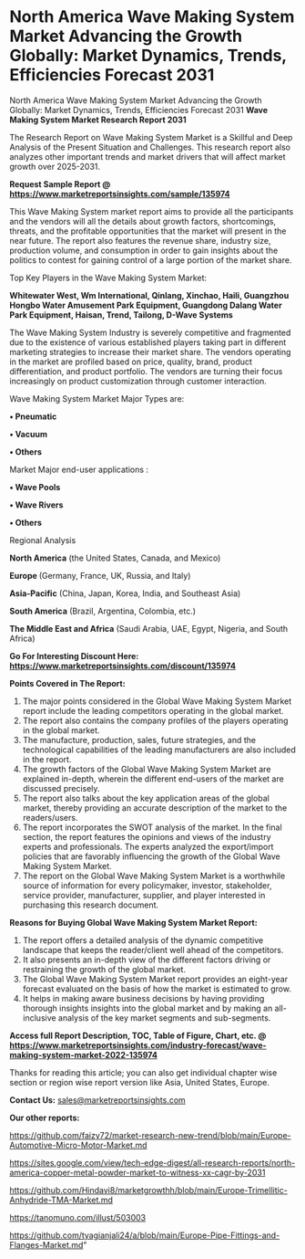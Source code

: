 # North America Wave Making System Market Advancing the Growth Globally: Market Dynamics, Trends, Efficiencies Forecast 2031
North America Wave Making System Market Advancing the Growth Globally: Market Dynamics, Trends, Efficiencies Forecast 2031
<strong>Wave Making System Market Research Report 2031</strong>

The Research Report on Wave Making System Market is a Skillful and Deep Analysis of the Present Situation and Challenges. This research report also analyzes other important trends and market drivers that will affect market growth over 2025-2031.

<strong>Request Sample Report @ <a href=https://www.marketreportsinsights.com/sample/135974>https://www.marketreportsinsights.com/sample/135974</a></strong>

This Wave Making System market report aims to provide all the participants and the vendors will all the details about growth factors, shortcomings, threats, and the profitable opportunities that the market will present in the near future. The report also features the revenue share, industry size, production volume, and consumption in order to gain insights about the politics to contest for gaining control of a large portion of the market share.

Top Key Players in the Wave Making System Market:

<strong>Whitewater West, Wm International, Qinlang, Xinchao, Haili, Guangzhou Hongbo Water Amusement Park Equipment, Guangdong Dalang Water Park Equipment, Haisan, Trend, Tailong, D-Wave Systems</strong>

The Wave Making System Industry is severely competitive and fragmented due to the existence of various established players taking part in different marketing strategies to increase their market share. The vendors operating in the market are profiled based on price, quality, brand, product differentiation, and product portfolio. The vendors are turning their focus increasingly on product customization through customer interaction.

Wave Making System Market Major Types are:

<strong>• Pneumatic

• Vacuum

• Others</strong>

Market Major end-user applications :

<strong>• Wave Pools

• Wave Rivers

• Others</strong>

Regional Analysis

</u><strong><b>North America</b></strong> (the United States, Canada, and Mexico)

<strong><b>Europe </b></strong>(Germany, France, UK, Russia, and Italy)

<strong><b>Asia-Pacific</b></strong> (China, Japan, Korea, India, and Southeast Asia)

<strong><b>South America</b></strong> (Brazil, Argentina, Colombia, etc.)

<strong><b>The Middle East and Africa</b></strong> (Saudi Arabia, UAE, Egypt, Nigeria, and South Africa)

<strong>Go For Interesting Discount Here: <a href=https://www.marketreportsinsights.com/discount/135974>https://www.marketreportsinsights.com/discount/135974</a></strong>

<strong>Points Covered in The Report:</strong>
<ol>
  <li>The major points considered in the Global Wave Making System Market report include the leading competitors operating in the global market.</li>
  <li>The report also contains the company profiles of the players operating in the global market.</li>
  <li>The manufacture, production, sales, future strategies, and the technological capabilities of the leading manufacturers are also included in the report.</li>
  <li>The growth factors of the Global Wave Making System Market are explained in-depth, wherein the different end-users of the market are discussed precisely.</li>
  <li>The report also talks about the key application areas of the global market, thereby providing an accurate description of the market to the readers/users.</li>
  <li>The report incorporates the SWOT analysis of the market. In the final section, the report features the opinions and views of the industry experts and professionals. The experts analyzed the export/import policies that are favorably influencing the growth of the Global Wave Making System Market.</li>
  <li>The report on the Global Wave Making System Market is a worthwhile source of information for every policymaker, investor, stakeholder, service provider, manufacturer, supplier, and player interested in purchasing this research document.</li>
</ol>
<strong>Reasons for Buying Global Wave Making System Market Report:</strong>

<ol>
  <li>The report offers a detailed analysis of the dynamic competitive landscape that keeps the reader/client well ahead of the competitors.</li>
  <li>It also presents an in-depth view of the different factors driving or restraining the growth of the global market.</li>
  <li>The Global Wave Making System Market report provides an eight-year forecast evaluated on the basis of how the market is estimated to grow.</li>
  <li>It helps in making aware business decisions by having providing thorough insights insights into the global market and by making an all-inclusive analysis of the key market segments and sub-segments.</li>
</ol>
<strong>Access full Report Description, TOC, Table of Figure, Chart, etc. @ <a href=https://www.marketreportsinsights.com/industry-forecast/wave-making-system-market-2022-135974>https://www.marketreportsinsights.com/industry-forecast/wave-making-system-market-2022-135974</a></strong>


Thanks for reading this article; you can also get individual chapter wise section or region wise report version like Asia, United States, Europe.

<strong>Contact Us:</strong>
sales@marketreportsinsights.com

<strong>Our other reports:</strong>

<a href=https://github.com/faizy72/market-research-new-trend/blob/main/Europe-Automotive-Micro-Motor-Market.md>https://github.com/faizy72/market-research-new-trend/blob/main/Europe-Automotive-Micro-Motor-Market.md</a>

<a href=https://sites.google.com/view/tech-edge-digest/all-research-reports/north-america-copper-metal-powder-market-to-witness-xx-cagr-by-2031>https://sites.google.com/view/tech-edge-digest/all-research-reports/north-america-copper-metal-powder-market-to-witness-xx-cagr-by-2031</a>

<a href=https://github.com/Hindavi8/marketgrowthh/blob/main/Europe-Trimellitic-Anhydride-TMA-Market.md>https://github.com/Hindavi8/marketgrowthh/blob/main/Europe-Trimellitic-Anhydride-TMA-Market.md</a>

<a href=https://tanomuno.com/illust/503003>https://tanomuno.com/illust/503003</a>

<a href=https://github.com/tyagianjali24/a/blob/main/Europe-Pipe-Fittings-and-Flanges-Market.md>https://github.com/tyagianjali24/a/blob/main/Europe-Pipe-Fittings-and-Flanges-Market.md</a>"
